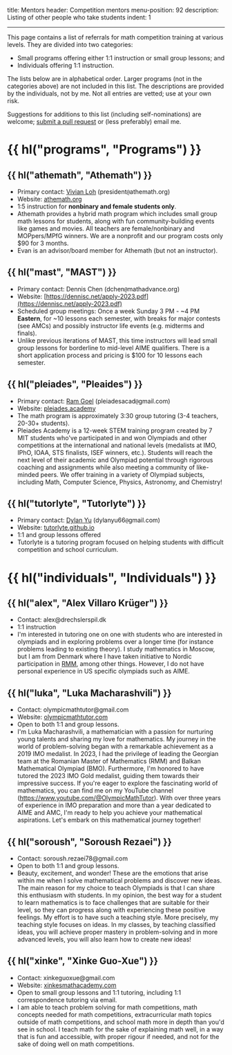 title: Mentors
header: Competition mentors
menu-position: 92
description: Listing of other people who take students
indent: 1

---

This page contains a list of referrals for
math competition training at various levels.
They are divided into two categories:

- Small programs offering either 1:1 instruction or small group lessons; and
- Individuals offering 1:1 instruction.

The lists below are in alphabetical order.
Larger programs (not in the categories above) are not included in this list.
The descriptions are provided by the individuals, not by me.
Not all entries are vetted; use at your own risk.

Suggestions for additions to this list (including self-nominations) are welcome;
[submit a pull request](https://github.com/vEnhance/web.evanchen.cc/edit/main/input/mentors.md)
or (less preferably) email me.

# {{ hl("programs", "Programs") }}

## {{ hl("athemath", "Athemath") }}

- Primary contact: [Vivian Loh](https://www.egmo.org/people/person2122/)
  ($\text{president}\texttt{@}\text{athemath}{.}\text{org}$)
- Website: [athemath.org](https://athemath.org)
- 1:5 instruction for **nonbinary and female students only**.
- Athemath provides a hybrid math program which includes small group
  math lessons for students, along with fun community-building events like games and movies.
  All teachers are female/nonbinary and MOPpers/MPfG winners.
  We are a nonprofit and our program costs only \$90 for 3 months.
- Evan is an advisor/board member for Athemath (but not an instructor).

## {{ hl("mast", "MAST") }}

- Primary contact: Dennis Chen
  ($\text{dchen}\texttt{@}\text{mathadvance}{.}\text{org}$)
- Website: [https://dennisc.net/apply-2023.pdf](https://dennisc.net/apply-2023.pdf)
- Scheduled group meetings: Once a week Sunday 3 PM - ~4 PM **Eastern**, for ~10
  lessons each semester, with breaks for major contests (see AMCs) and possibly
  instructor life events (e.g. midterms and finals).
- Unlike previous iterations of MAST, this time instructors will
  lead small group lessons for borderline to mid-level AIME qualifiers.
  There is a short application process and pricing is \$100 for 10 lessons
  each semester.

## {{ hl("pleiades", "Pleaides") }}

- Primary contact: [Ram Goel](https://www.imo-official.org/participant_r.aspx?id=31808)
  ($\text{pleiadesacad}\texttt{@}\text{gmail}{.}\text{com}$)
- Website: [pleiades.academy](https://pleiades.academy/)
- The math program is approximately 3:30 group tutoring
  (3-4 teachers, 20-30+ students).
- Pleiades Academy is a 12-week STEM training program created by 7 MIT
  students who've participated in and won Olympiads and other competitions at
  the international and national levels (medalists at IMO, IPhO, IOAA, STS
  finalists, ISEF winners, etc.). Students will reach the next level of their
  academic and Olympiad potential through rigorous coaching and assignments
  while also meeting a community of like-minded peers.
  We offer training in a variety of Olympiad subjects, including Math,
  Computer Science, Physics, Astronomy, and Chemistry!

## {{ hl("tutorlyte", "Tutorlyte") }}

- Primary contact: [Dylan Yu](https://yu-dylan.github.io/)
  ($\text{dylanyu66}\texttt{@}\text{gmail}{.}\text{com}$)
- Website: [tutorlyte.github.io](https://tutorlyte.github.io/)
- 1:1 and group lessons offered
- Tutorlyte is a tutoring program focused on helping students
  with difficult competition and school curriculum.

# {{ hl("individuals", "Individuals") }}

## {{ hl("alex", "Alex Villaro Krüger") }}

- Contact: $\text{alex}@\text{drechslerspil}{.}\text{dk}$
- 1:1 instruction
- I'm interested in tutoring one on one with students who are interested in
  olympiads and in exploring problems over a longer time (for instance problems
  leading to existing theory). I study mathematics in Moscow, but I am from
  Denmark where I have taken initiative to Nordic participation in
  [RMM](https://en.wikipedia.org/wiki/Romanian_Master_of_Mathematics_and_Sciences),
  among other things. However, I do not have personal experience in US specific
  olympiads such as AIME.

## {{ hl("luka", "Luka Macharashvili") }}

- Contact: $\text{olympicmathtutor}@\text{gmail}{.}\text{com}$
- Website: [olympicmathtutor.com](https://olympicmathtutor.com/)
- Open to both 1:1 and group lessons.
- I'm Luka Macharashvili, a mathematician with a passion for nurturing young talents
  and sharing my love for mathematics. My journey in the world of problem-solving
  began with a remarkable achievement as a 2019 IMO medalist. In 2023, I had the
  privilege of leading the Georgian team at the Romanian Master of Mathematics (RMM)
  and Balkan Mathematical Olympiad (BMO). Furthermore, I'm honored to have tutored
  the 2023 IMO Gold medalist, guiding them towards their impressive success.
  If you're eager to explore the fascinating world of mathematics, you can find me
  on my YouTube channel (https://www.youtube.com/@OlympicMathTutor).
  With over three years of experience in IMO preparation and more than a year dedicated
  to AIME and AMC, I'm ready to help you achieve your mathematical aspirations.
  Let's embark on this mathematical journey together!

## {{ hl("soroush", "Soroush Rezaei") }}

- Contact: $\text{soroush.rezaei78}@\text{gmail}{.}\text{com}$
- Open to both 1:1 and group lessons.
- Beauty, excitement, and wonder! These are the emotions that arise within me
  when I solve mathematical problems and discover new ideas. The main reason
  for my choice to teach Olympiads is that I can share this enthusiasm with
  students. In my opinion, the best way for a student to learn mathematics is
  to face challenges that are suitable for their level, so they can progress
  along with experiencing these positive feelings. My effort is to have such
  a teaching style. More precisely, my teaching style focuses on ideas. In my
  classes, by teaching classified ideas, you will achieve proper mastery in
  problem-solving and in more advanced levels, you will also learn how to
  create new ideas!

## {{ hl("xinke", "Xinke Guo-Xue") }}

- Contact: $\text{xinkeguoxue}@\text{gmail}{.}\text{com}$
- Website: [xinkesmathacademy.com](https://xinkesmathacademy.com/)
- Open to small group lessons and 1:1 tutoring, including 1:1 correspondence
  tutoring via email.
- I am able to teach problem solving for math competitions, math concepts
  needed for math competitions, extracurricular math topics outside of math
  competitions, and school math more in depth than you'd see in school. I
  teach math for the sake of explaining math well, in a way that is fun and
  accessible, with proper rigour if needed, and not for the sake of doing
  well on math competitions.

